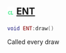 ## ![client](.gitbook/assets/client.png) [ENT](home/ENT)



```lua
void ENT:draw()
```

Called every draw



